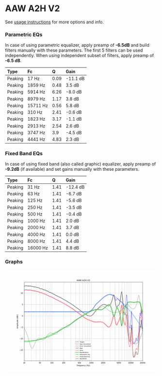 # AAW A2H V2
See [usage instructions](https://github.com/jaakkopasanen/AutoEq#usage) for more options and info.

### Parametric EQs
In case of using parametric equalizer, apply preamp of **-6.5dB** and build filters manually
with these parameters. The first 5 filters can be used independently.
When using independent subset of filters, apply preamp of **-6.5 dB**.

| Type    | Fc       |    Q | Gain     |
|:--------|:---------|:-----|:---------|
| Peaking | 17 Hz    | 0.09 | -11.1 dB |
| Peaking | 1859 Hz  | 0.48 | 3.5 dB   |
| Peaking | 5914 Hz  | 6.26 | -8.0 dB  |
| Peaking | 8979 Hz  | 1.17 | 3.8 dB   |
| Peaking | 15711 Hz | 0.56 | 5.8 dB   |
| Peaking | 310 Hz   | 2.41 | -0.6 dB  |
| Peaking | 1823 Hz  | 3.17 | -1.1 dB  |
| Peaking | 2913 Hz  | 2.54 | 2.6 dB   |
| Peaking | 3747 Hz  | 3.9  | -4.5 dB  |
| Peaking | 4441 Hz  | 4.83 | 2.3 dB   |

### Fixed Band EQs
In case of using fixed band (also called graphic) equalizer, apply preamp of **-9.2dB**
(if available) and set gains manually with these parameters.

| Type    | Fc       |    Q | Gain     |
|:--------|:---------|:-----|:---------|
| Peaking | 31 Hz    | 1.41 | -12.4 dB |
| Peaking | 63 Hz    | 1.41 | -6.7 dB  |
| Peaking | 125 Hz   | 1.41 | -5.6 dB  |
| Peaking | 250 Hz   | 1.41 | -3.5 dB  |
| Peaking | 500 Hz   | 1.41 | -0.4 dB  |
| Peaking | 1000 Hz  | 1.41 | 2.0 dB   |
| Peaking | 2000 Hz  | 1.41 | 3.7 dB   |
| Peaking | 4000 Hz  | 1.41 | 0.0 dB   |
| Peaking | 8000 Hz  | 1.41 | 4.4 dB   |
| Peaking | 16000 Hz | 1.41 | 8.8 dB   |

### Graphs
![](./AAW%20A2H%20V2.png)